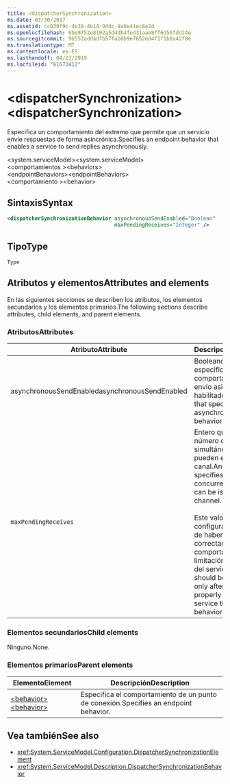 ```yaml
---
title: <dispatcherSynchronization>
ms.date: 03/30/2017
ms.assetid: cc030f9c-4e38-4b14-94dc-9a0e41ec8e2d
ms.openlocfilehash: 6be9752e8102a5d4db4fed31aae8ff6d56fdd24e
ms.sourcegitcommit: 9b552addadfb57fab0b9e7852ed4f1f1b8a42f8e
ms.translationtype: MT
ms.contentlocale: es-ES
ms.lasthandoff: 04/23/2019
ms.locfileid: "61673412"
---
```

# <a name="dispatchersynchronization"></a><span data-ttu-id="fd6a8-101">\<dispatcherSynchronization></span><span class="sxs-lookup"><span data-stu-id="fd6a8-101">\<dispatcherSynchronization></span></span>
  
<span data-ttu-id="fd6a8-102">Especifica un comportamiento del extremo que permite que un servicio envíe respuestas de forma asincrónica.</span><span class="sxs-lookup"><span data-stu-id="fd6a8-102">Specifies an endpoint behavior that enables a service to send replies asynchronously.</span></span>  
  
<span data-ttu-id="fd6a8-103">\<system.serviceModel></span><span class="sxs-lookup"><span data-stu-id="fd6a8-103">\<system.serviceModel></span></span>  
<span data-ttu-id="fd6a8-104">\<comportamientos ></span><span class="sxs-lookup"><span data-stu-id="fd6a8-104">\<behaviors></span></span>  
<span data-ttu-id="fd6a8-105">\<endpointBehaviors></span><span class="sxs-lookup"><span data-stu-id="fd6a8-105">\<endpointBehaviors></span></span>  
<span data-ttu-id="fd6a8-106">\<comportamiento ></span><span class="sxs-lookup"><span data-stu-id="fd6a8-106">\<behavior></span></span>  
  
## <a name="syntax"></a><span data-ttu-id="fd6a8-107">Sintaxis</span><span class="sxs-lookup"><span data-stu-id="fd6a8-107">Syntax</span></span>  
  
```xml  
<dispatcherSynchronizationBehavior asynchronousSendEnabled="Boolean"
                                   maxPendingReceives="Integer" />
```  
  
## <a name="type"></a><span data-ttu-id="fd6a8-108">Tipo</span><span class="sxs-lookup"><span data-stu-id="fd6a8-108">Type</span></span>  
  
`Type`  
  
## <a name="attributes-and-elements"></a><span data-ttu-id="fd6a8-109">Atributos y elementos</span><span class="sxs-lookup"><span data-stu-id="fd6a8-109">Attributes and elements</span></span>  
  
<span data-ttu-id="fd6a8-110">En las siguientes secciones se describen los atributos, los elementos secundarios y los elementos primarios.</span><span class="sxs-lookup"><span data-stu-id="fd6a8-110">The following sections describe attributes, child elements, and parent elements.</span></span>  
  
### <a name="attributes"></a><span data-ttu-id="fd6a8-111">Atributos</span><span class="sxs-lookup"><span data-stu-id="fd6a8-111">Attributes</span></span>

| <span data-ttu-id="fd6a8-112">Atributo</span><span class="sxs-lookup"><span data-stu-id="fd6a8-112">Attribute</span></span>               | <span data-ttu-id="fd6a8-113">Descripción</span><span class="sxs-lookup"><span data-stu-id="fd6a8-113">Description</span></span>       |
| ----------------------- | ----------------- |
| <span data-ttu-id="fd6a8-114">asynchronousSendEnabled</span><span class="sxs-lookup"><span data-stu-id="fd6a8-114">asynchronousSendEnabled</span></span> | <span data-ttu-id="fd6a8-115">Booleano que especifica si el comportamiento de envío asincrónico está habilitado.</span><span class="sxs-lookup"><span data-stu-id="fd6a8-115">A Boolean that specifies whether asynchronous send behavior is enabled.</span></span> |
| `maxPendingReceives`    | <span data-ttu-id="fd6a8-116">Entero que especifica el número de recepciones simultáneas que se pueden emitir en el canal.</span><span class="sxs-lookup"><span data-stu-id="fd6a8-116">An integer that specifies the number of concurrent receives that can be issued on the channel.</span></span><br /><br /> <span data-ttu-id="fd6a8-117">Este valor solo debería configurarse después de haber configurado correctamente el comportamiento de limitación de peticiones del servicio.</span><span class="sxs-lookup"><span data-stu-id="fd6a8-117">This value should be configured only after you have properly configured service throttling behavior.</span></span> |

### <a name="child-elements"></a><span data-ttu-id="fd6a8-118">Elementos secundarios</span><span class="sxs-lookup"><span data-stu-id="fd6a8-118">Child elements</span></span>

<span data-ttu-id="fd6a8-119">Ninguno.</span><span class="sxs-lookup"><span data-stu-id="fd6a8-119">None.</span></span>

### <a name="parent-elements"></a><span data-ttu-id="fd6a8-120">Elementos primarios</span><span class="sxs-lookup"><span data-stu-id="fd6a8-120">Parent elements</span></span>

| <span data-ttu-id="fd6a8-121">Elemento</span><span class="sxs-lookup"><span data-stu-id="fd6a8-121">Element</span></span> | <span data-ttu-id="fd6a8-122">Descripción</span><span class="sxs-lookup"><span data-stu-id="fd6a8-122">Description</span></span> |  
| ------- | ----------- |  
| [<span data-ttu-id="fd6a8-123">\<behavior></span><span class="sxs-lookup"><span data-stu-id="fd6a8-123">\<behavior></span></span>](../../../../../docs/framework/configure-apps/file-schema/wcf/behavior-of-endpointbehaviors.md)|<span data-ttu-id="fd6a8-124">Especifica el comportamiento de un punto de conexión.</span><span class="sxs-lookup"><span data-stu-id="fd6a8-124">Specifies an endpoint behavior.</span></span> |

## <a name="see-also"></a><span data-ttu-id="fd6a8-125">Vea también</span><span class="sxs-lookup"><span data-stu-id="fd6a8-125">See also</span></span>

- <xref:System.ServiceModel.Configuration.DispatcherSynchronizationElement>
- <xref:System.ServiceModel.Description.DispatcherSynchronizationBehavior>
